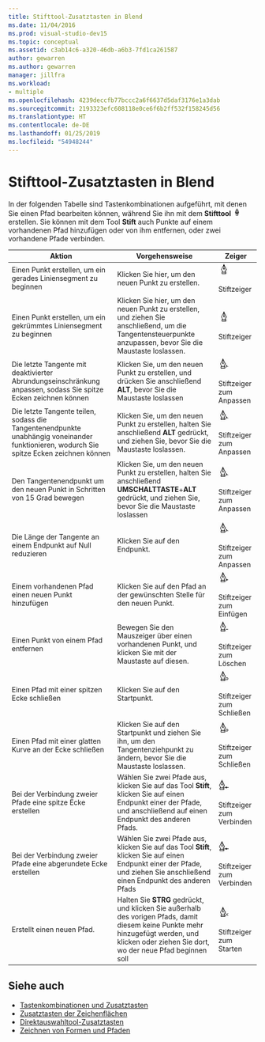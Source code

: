 ```yaml
---
title: Stifttool-Zusatztasten in Blend
ms.date: 11/04/2016
ms.prod: visual-studio-dev15
ms.topic: conceptual
ms.assetid: c3ab14c6-a320-46db-a6b3-7fd1ca261587
author: gewarren
ms.author: gewarren
manager: jillfra
ms.workload:
- multiple
ms.openlocfilehash: 4239deccfb77bccc2a6f6637d5daf3176e1a3dab
ms.sourcegitcommit: 2193323efc608118e0ce6f6b2ff532f158245d56
ms.translationtype: HT
ms.contentlocale: de-DE
ms.lasthandoff: 01/25/2019
ms.locfileid: "54948244"
---
```

# <a name="pen-tool-modifier-keys-in-blend"></a>Stifttool-Zusatztasten in Blend
In der folgenden Tabelle sind Tastenkombinationen aufgeführt, mit denen Sie einen Pfad bearbeiten können, während Sie ihn mit dem **Stifttool** ![Stifttool](../designers/media/d514358f-185a-412f-a55d-36633b25dc8a.png) erstellen. Sie können mit dem Tool **Stift** auch Punkte auf einem vorhandenen Pfad hinzufügen oder von ihm entfernen, oder zwei vorhandene Pfade verbinden.

|Aktion|Vorgehensweise|Zeiger|
| - |-------------|-------------|
|Einen Punkt erstellen, um ein gerades Liniensegment zu beginnen|Klicken Sie hier, um den neuen Punkt zu erstellen.|![Einen Punkt erstellen, um ein gerades Liniensegment zu beginnen](../designers/media/0bfb1b71-80ac-4ad4-aed8-40e09f8b7ab8.png)<br /><br /> Stiftzeiger|
|Einen Punkt erstellen, um ein gekrümmtes Liniensegment zu beginnen|Klicken Sie hier, um den neuen Punkt zu erstellen, und ziehen Sie anschließend, um die Tangentensteuerpunkte anzupassen, bevor Sie die Maustaste loslassen.|![Einen Punkt erstellen, um ein gekrümmtes Liniensegment zu beginnen](../designers/media/0bfb1b71-80ac-4ad4-aed8-40e09f8b7ab8.png)<br /><br /> Stiftzeiger|
|Die letzte Tangente mit deaktivierter Abrundungseinschränkung anpassen, sodass Sie spitze Ecken zeichnen können|Klicken Sie, um den neuen Punkt zu erstellen, und drücken Sie anschließend **ALT**, bevor Sie die Maustaste loslassen|![Anpassen der letzten Tangente ohne die Abrundungseinschränkung](../designers/media/317e5475-b70c-489f-9477-110a98639ade.png)<br /><br /> Stiftzeiger zum Anpassen|
|Die letzte Tangente teilen, sodass die Tangentenendpunkte unabhängig voneinander funktionieren, wodurch Sie spitze Ecken zeichnen können|Klicken Sie, um den neuen Punkt zu erstellen, halten Sie anschließend **ALT** gedrückt, und ziehen Sie, bevor Sie die Maustaste loslassen.|![Teilen Sie die letzte Tangente, sodass die Tangentenendpunkte unabhängig voneinander agieren.](../designers/media/317e5475-b70c-489f-9477-110a98639ade.png)<br /><br /> Stiftzeiger zum Anpassen|
|Den Tangentenendpunkt um den neuen Punkt in Schritten von 15 Grad bewegen|Klicken Sie, um den neuen Punkt zu erstellen, halten Sie anschließend **UMSCHALTTASTE**+**ALT** gedrückt, und ziehen Sie, bevor Sie die Maustaste loslassen|![Den Tangentenendpunkt um den neuen Punkt in Schritten von 15 Grad bewegen](../designers/media/317e5475-b70c-489f-9477-110a98639ade.png)<br /><br /> Stiftzeiger zum Anpassen|
|Die Länge der Tangente an einem Endpunkt auf Null reduzieren|Klicken Sie auf den Endpunkt.|![Die Länge der Tangente an einem Endpunkt auf Null reduzieren](../designers/media/317e5475-b70c-489f-9477-110a98639ade.png)<br /><br /> Stiftzeiger zum Anpassen|
|Einem vorhandenen Pfad einen neuen Punkt hinzufügen|Klicken Sie auf den Pfad an der gewünschten Stelle für den neuen Punkt.|![Einem vorhandenen Pfad einen neuen Punkt hinzufügen](../designers/media/b004ad5a-33a4-46ae-81c0-20be0d819332.png)<br /><br /> Stiftzeiger zum Einfügen|
|Einen Punkt von einem Pfad entfernen|Bewegen Sie den Mauszeiger über einen vorhandenen Punkt, und klicken Sie mit der Maustaste auf diesen.|![](../designers/media/08a64b78-f3df-4730-8169-c56b5631b071.png)<br /><br /> Stiftzeiger zum Löschen|
|Einen Pfad mit einer spitzen Ecke schließen|Klicken Sie auf den Startpunkt.|![Einen Punkt von einem Pfad entfernen](../designers/media/a12fd3b4-a553-4762-b01c-c35efa594362.png)<br /><br /> Stiftzeiger zum Schließen|
|Einen Pfad mit einer glatten Kurve an der Ecke schließen|Klicken Sie auf den Startpunkt und ziehen Sie ihn, um den Tangentenziehpunkt zu ändern, bevor Sie die Maustaste loslassen.|![Einen Pfad mit einer glatten Kurve an der Ecke schließen](../designers/media/a12fd3b4-a553-4762-b01c-c35efa594362.png)<br /><br /> Stiftzeiger zum Schließen|
|Bei der Verbindung zweier Pfade eine spitze Ecke erstellen|Wählen Sie zwei Pfade aus, klicken Sie auf das Tool **Stift**, klicken Sie auf einen Endpunkt einer der Pfade, und anschließend auf einen Endpunkt des anderen Pfads.|![Bei der Verbindung zweier Pfade eine spitze Ecke erstellen](../designers/media/bd12dfa4-112e-4f37-9765-3479e6b69894.png)<br /><br /> Stiftzeiger zum Verbinden|
|Bei der Verbindung zweier Pfade eine abgerundete Ecke erstellen|Wählen Sie zwei Pfade aus, klicken Sie auf das Tool **Stift**, klicken Sie auf einen Endpunkt einer der Pfade, und ziehen Sie anschließend einen Endpunkt des anderen Pfads|![Bei der Verbindung zweier Pfade eine abgerundete Ecke erstellen](../designers/media/bd12dfa4-112e-4f37-9765-3479e6b69894.png)<br /><br /> Stiftzeiger zum Verbinden|
|Erstellt einen neuen Pfad.|Halten Sie **STRG** gedrückt, und klicken Sie außerhalb des vorigen Pfads, damit diesem keine Punkte mehr hinzugefügt werden, und klicken oder ziehen Sie dort, wo der neue Pfad beginnen soll|![Erstellt einen neuen Pfad.](../designers/media/69758176-5f53-465b-808c-f13fd1a0b3f2.png)<br /><br /> Stiftzeiger zum Starten|

## <a name="see-also"></a>Siehe auch

- [Tastenkombinationen und Zusatztasten](../designers/keyboard-shortcuts-and-modifier-keys-in-blend.md)
- [Zusatztasten der Zeichenflächen](../designers/artboard-modifier-keys-in-blend.md)
- [Direktauswahltool-Zusatztasten](../designers/direct-selection-tool-modifier-keys-in-blend.md)
- [Zeichnen von Formen und Pfaden](../designers/draw-shapes-and-paths.md)